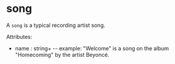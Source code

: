 # song

A `song` is a typical recording artist song.

Attributes:

* name : string+ -- example: "Welcome" is a song on the album "Homecoming" by the artist Beyoncé.
